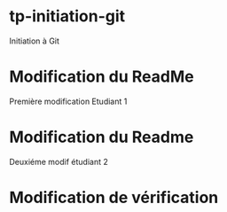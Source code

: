 # tp-initiation-git
Initiation à Git
# Modification du ReadMe
Première modification Etudiant 1

# Modification du Readme
Deuxiéme modif étudiant 2

# Modification de vérification

